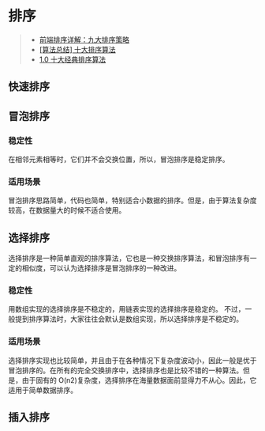 # 排序

> - [前端排序详解：九大排序策略](https://zhuanlan.zhihu.com/p/414097391)
> - [[算法总结] 十大排序算法](https://zhuanlan.zhihu.com/p/42586566)
> - [1.0 十大经典排序算法](https://www.runoob.com/w3cnote/ten-sorting-algorithm.html)

## 快速排序

## 冒泡排序

### 稳定性

在相邻元素相等时，它们并不会交换位置，所以，冒泡排序是稳定排序。

### 适用场景

冒泡排序思路简单，代码也简单，特别适合小数据的排序。但是，由于算法复杂度较高，在数据量大的时候不适合使用。

## 选择排序

选择排序是一种简单直观的排序算法，它也是一种交换排序算法，和冒泡排序有一定的相似度，可以认为选择排序是冒泡排序的一种改进。

### 稳定性

用数组实现的选择排序是不稳定的，用链表实现的选择排序是稳定的。
不过，一般提到排序算法时，大家往往会默认是数组实现，所以选择排序是不稳定的。

### 适用场景

选择排序实现也比较简单，并且由于在各种情况下复杂度波动小，因此一般是优于冒泡排序的。在所有的完全交换排序中，选择排序也是比较不错的一种算法。但是，由于固有的 O(n2)复杂度，选择排序在海量数据面前显得力不从心。因此，它适用于简单数据排序。

## 插入排序
